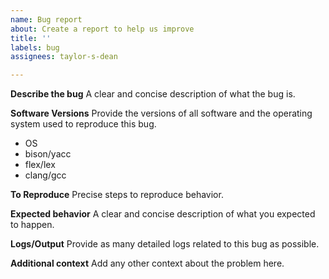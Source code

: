 ```yaml
---
name: Bug report
about: Create a report to help us improve
title: ''
labels: bug
assignees: taylor-s-dean

---
```


**Describe the bug**
A clear and concise description of what the bug is.

**Software Versions**
Provide the versions of all software and the operating system used to reproduce this bug.
* OS
* bison/yacc
* flex/lex
* clang/gcc

**To Reproduce**
Precise steps to reproduce behavior.

**Expected behavior**
A clear and concise description of what you expected to happen.

**Logs/Output**
Provide as many detailed logs related to this bug as possible.

**Additional context**
Add any other context about the problem here.
